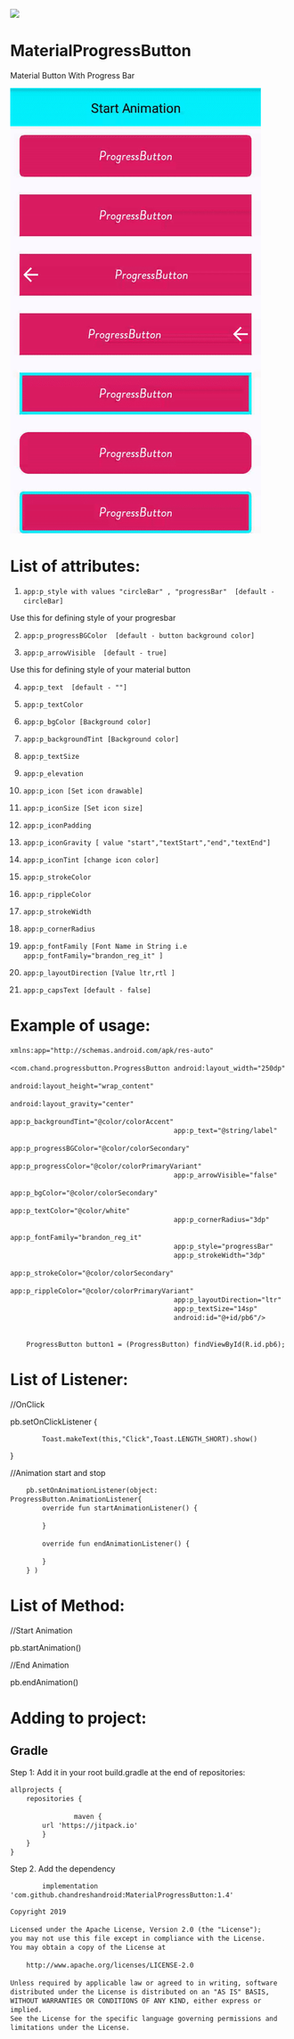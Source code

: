 [![](https://jitpack.io/v/chandreshandroid/MaterialProgressButton.svg)](https://jitpack.io/#chandreshandroid/MaterialProgressButton)


# MaterialProgressButton
Material Button With Progress Bar

<img alt="Demo" src="https://github.com/chandreshandroid/MaterialProgressButton/blob/master/demo1.gif" />

#   List of attributes:

        
 1) ```app:p_style with values "circleBar" , "progressBar"  [default - circleBar]```
 
 Use this for defining style of your progresbar 
 
 2) ```app:p_progressBGColor  [default - button background color]```
 
 3) ```app:p_arrowVisible  [default - true]```
 
Use this for defining style of your material button
        
 4) ```app:p_text  [default - ""]```
 
 5) ```app:p_textColor ```
 
 6) ```app:p_bgColor [Background color]```
 
 7) ```app:p_backgroundTint [Background color]```
      
 8) ```app:p_textSize ```
 
 9) ```app:p_elevation ```
 
 10) ```app:p_icon [Set icon drawable]```
 
 11) ```app:p_iconSize [Set icon size]```
 
 12) ```app:p_iconPadding ```
 
 13) ```app:p_iconGravity [ value "start","textStart","end","textEnd"]```
 
 14) ```app:p_iconTint [change icon color]```

 15) ```app:p_strokeColor ```

 16) ```app:p_rippleColor ```

 17) ```app:p_strokeWidth ```
 
 18) ```app:p_cornerRadius ```
 
 19) ```app:p_fontFamily [Font Name in String i.e  app:p_fontFamily="brandon_reg_it" ] ```
 
 20) ```app:p_layoutDirection [Value ltr,rtl ] ```
        
 21) ```app:p_capsText [default - false]```
        

#   Example of usage:

    xmlns:app="http://schemas.android.com/apk/res-auto"

    <com.chand.progressbutton.ProgressButton android:layout_width="250dp"
                                             android:layout_height="wrap_content"
                                             android:layout_gravity="center"
                                             app:p_backgroundTint="@color/colorAccent"
                                             app:p_text="@string/label"
                                             app:p_progressBGColor="@color/colorSecondary"
                                             app:p_progressColor="@color/colorPrimaryVariant"
                                             app:p_arrowVisible="false"
                                             app:p_bgColor="@color/colorSecondary"
                                             app:p_textColor="@color/white"
                                             app:p_cornerRadius="3dp"
                                             app:p_fontFamily="brandon_reg_it"
                                             app:p_style="progressBar"
                                             app:p_strokeWidth="3dp"
                                             app:p_strokeColor="@color/colorSecondary"
                                             app:p_rippleColor="@color/colorPrimaryVariant"
                                             app:p_layoutDirection="ltr"
                                             app:p_textSize="14sp"
                                             android:id="@+id/pb6"/>
       
        
        ProgressButton button1 = (ProgressButton) findViewById(R.id.pb6);

      
#   List of Listener:

 //OnClick
 
 pb.setOnClickListener {
 
            Toast.makeText(this,"Click",Toast.LENGTH_SHORT).show()
 
 }
        
 //Animation start and stop       
        
        pb.setOnAnimationListener(object: ProgressButton.AnimationListener{
            override fun startAnimationListener() {

            }

            override fun endAnimationListener() {

            }
        } )
        
#   List of Method:        

//Start Animation

 pb.startAnimation()

//End Animation

 pb.endAnimation()
        
#   Adding to project:        
   ##      Gradle
   


Step 1: Add it in your root build.gradle at the end of repositories:

	allprojects {
		repositories {

                    maven { 
			url 'https://jitpack.io' 
			}
		}
	}


Step 2. Add the dependency

	        implementation 'com.github.chandreshandroid:MaterialProgressButton:1.4'
	     
      
```
Copyright 2019

Licensed under the Apache License, Version 2.0 (the "License");
you may not use this file except in compliance with the License.
You may obtain a copy of the License at

    http://www.apache.org/licenses/LICENSE-2.0

Unless required by applicable law or agreed to in writing, software
distributed under the License is distributed on an "AS IS" BASIS,
WITHOUT WARRANTIES OR CONDITIONS OF ANY KIND, either express or implied.
See the License for the specific language governing permissions and
limitations under the License.
```
